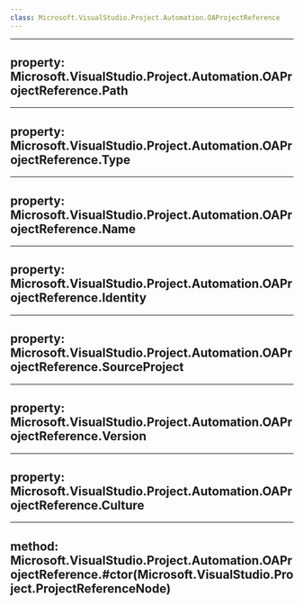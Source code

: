 ```yaml
---
class: Microsoft.VisualStudio.Project.Automation.OAProjectReference
---
```


---
property: Microsoft.VisualStudio.Project.Automation.OAProjectReference.Path
---

---
property: Microsoft.VisualStudio.Project.Automation.OAProjectReference.Type
---

---
property: Microsoft.VisualStudio.Project.Automation.OAProjectReference.Name
---

---
property: Microsoft.VisualStudio.Project.Automation.OAProjectReference.Identity
---

---
property: Microsoft.VisualStudio.Project.Automation.OAProjectReference.SourceProject
---

---
property: Microsoft.VisualStudio.Project.Automation.OAProjectReference.Version
---

---
property: Microsoft.VisualStudio.Project.Automation.OAProjectReference.Culture
---

---
method: Microsoft.VisualStudio.Project.Automation.OAProjectReference.#ctor(Microsoft.VisualStudio.Project.ProjectReferenceNode)
---

